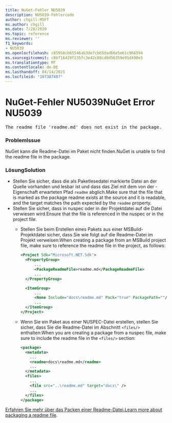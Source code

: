 ```yaml
---
title: NuGet-Fehler NU5039
description: NU5039-Fehlercode
author: chgill-MSFT
ms.author: chgill
ms.date: 7/28/2020
ms.topic: reference
ms.reviewer: ''
f1_keywords:
- NU5039
ms.openlocfilehash: c85958cb65546ab3de7cb65dad66e5e61c966594
ms.sourcegitcommit: c8bf16420f235fc3e42c08cd0d56359e91d490e5
ms.translationtype: MT
ms.contentlocale: de-DE
ms.lasthandoff: 04/14/2021
ms.locfileid: "107387487"
---
```

# <a name="nuget-error-nu5039"></a><span data-ttu-id="f37c5-103">NuGet-Fehler NU5039</span><span class="sxs-lookup"><span data-stu-id="f37c5-103">NuGet Error NU5039</span></span>

<pre>The readme file 'readme.md' does not exist in the package.</pre>


### <a name="issue"></a><span data-ttu-id="f37c5-104">Problem</span><span class="sxs-lookup"><span data-stu-id="f37c5-104">Issue</span></span>

<span data-ttu-id="f37c5-105">NuGet kann die Readme-Datei im Paket nicht finden.</span><span class="sxs-lookup"><span data-stu-id="f37c5-105">NuGet is unable to find the readme file in the package.</span></span>


### <a name="solution"></a><span data-ttu-id="f37c5-106">Lösung</span><span class="sxs-lookup"><span data-stu-id="f37c5-106">Solution</span></span>

- <span data-ttu-id="f37c5-107">Stellen Sie sicher, dass die als Paketlesedatei markierte Datei an der Quelle vorhanden und lesbar ist und dass das Ziel mit dem von der -Eigenschaft erwarteten Pfad `readme` abglich.</span><span class="sxs-lookup"><span data-stu-id="f37c5-107">Make sure that the file that is marked as the package readme exists at the source and it is readable, and the target matches the path expected by the `readme` property.</span></span>
- <span data-ttu-id="f37c5-108">Stellen Sie sicher, dass in nuspec oder in der Projektdatei auf die Datei verwiesen wird.</span><span class="sxs-lookup"><span data-stu-id="f37c5-108">Ensure that the file is referenced in the nuspec or in the project file.</span></span>
  * <span data-ttu-id="f37c5-109">Stellen Sie beim Erstellen eines Pakets aus einer MSBuild-Projektdatei sicher, dass Sie wie folgt auf die Readme-Datei im Projekt verweisen:</span><span class="sxs-lookup"><span data-stu-id="f37c5-109">When creating a package from an MSBuild project file, make sure to reference the readme file in the project, as follows:</span></span>

    ```xml
    <Project Sdk="Microsoft.NET.Sdk">
      <PropertyGroup>
          ...
          <PackageReadmeFile>readme.md</PackageReadmeFile>
          ...
      </PropertyGroup>

      <ItemGroup>
          ...
          <None Include="docs\readme.md" Pack="true" PackagePath=""/>
          ...
      </ItemGroup>
    </Project>
    ```

  * <span data-ttu-id="f37c5-110">Wenn Sie ein Paket aus einer NUSPEC-Datei erstellen, stellen Sie sicher, dass Sie die Readme-Datei im Abschnitt `<files/>` enthalten:</span><span class="sxs-lookup"><span data-stu-id="f37c5-110">When you are creating a package from a nuspec file, make sure to include the readme file in the `<files/>` section:</span></span>

    ```xml
    <package>
      <metadata>
        ...
        <readme>docs\readme.md</readme>
        ...
      </metadata>
      <files>
        ...
        <file src="..\readme.md" target="docs\" />
        ...
      </files>
    </package>
    ```

<span data-ttu-id="f37c5-111">[Erfahren Sie mehr über das Packen einer Readme-Datei.](../msbuild-targets.md#packagereadmefile)</span><span class="sxs-lookup"><span data-stu-id="f37c5-111">[Learn more about packaging a readme file](../msbuild-targets.md#packagereadmefile).</span></span>
